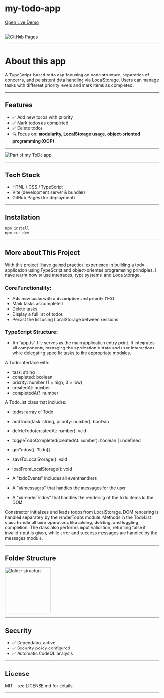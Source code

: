 # my-todo-app

<a href="https://sarasjodin.github.io/my-todo-app/" target="_blank" rel="noopener noreferrer">
Open Live Demo
</a> <br><br>

![GitHub Pages](https://github.com/sarasjodin/my-todo-app/actions/workflows/pages/pages-build-deployment/badge.svg)

---

# About this app
A TypeScript-based todo app focusing on code structure, separation of concerns, and persistent data handling via LocalStorage.
Users can manage tasks with different priority levels and mark items as completed.

---

## Features

- ✅ Add new todos with priority
- ✅ Mark todos as completed
- ✅ Delete todos
- 🔍 Focus on: **modularity**, **LocalStorage usage**, **object-oriented programming (OOP)**

---

<img width="auto" height="auto" alt="Part of my ToDo app" src="https://github.com/user-attachments/assets/3902fbe8-d0cc-418f-9ca5-18c28d095289" />

---

## Tech Stack

- HTML / CSS / TypeScript
- Vite (development server & bundler)
- GitHub Pages (for deployment)

---

## Installation

```bash
npm install
npm run dev
```

---

## More about This Project
With this project I have gained practical experience in building a todo application using TypeScript and object-oriented programming principles.
I have learnt how to use interfaces, type systems, and LocalStorage.

### Core Functionality:
- Add new tasks with a description and priority (1–3)
- Mark tasks as completed
- Delete tasks
- Display a full list of todos
- Persist the list using LocalStorage between sessions

### TypeScript Structure:

- An "app.ts" file serves as the main application entry point.
It integrates all components, managing the application's state
and user interactions while delegating specific tasks to the appropriate modules.

A Todo interface with:
- task: string
- completed: boolean
- priority: number (1 = high, 3 = low)
- createdAt: number
- completedAt?: number

A TodoList class that includes:
- todos: array of Todo
- addTodo(task: string, priority: number): boolean
- deleteTodo(createdAt: number): void
- toggleTodoCompleted(createdAt: number): boolean | undefined
- getTodos(): Todo[]
- saveToLocalStorage(): void
- loadFromLocalStorage(): void

- A "todoEvents" includes all eventhandlers
- A "ui/messages" that handles the messages for the user
- A "ui/renderTodos" that handles the rendering of the todo items to the DOM

Constructor initializes and loads todos from LocalStorage.
DOM rendering is handled separately by the renderTodos module.
Methods in the TodoList class handle all todo operations like
adding, deleting, and toggling completion.
The class also performs input validation, returning false
if invalid input is given, while error and success messages
are handled by the messages module.

---

## Folder Structure

<img width="150" height="auto" alt="folder structure" src="https://github.com/user-attachments/assets/d82073ce-f1b8-41d6-a92e-4eecfa14ad7a" />

---

## Security

- ✅ Dependabot active
- ✅ Security policy configured
- ✅ Automatic CodeQL analysis

---

## License

MIT – see LICENSE.md for details.

---
